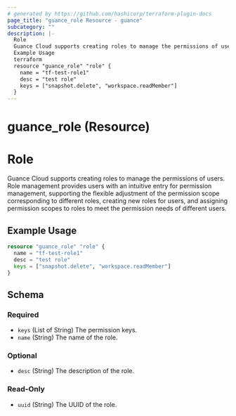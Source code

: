 ```yaml
---
# generated by https://github.com/hashicorp/terraform-plugin-docs
page_title: "guance_role Resource - guance"
subcategory: ""
description: |-
  Role
  Guance Cloud supports creating roles to manage the permissions of users. Role management provides users with an intuitive entry for permission management, supporting the flexible adjustment of the permission scope corresponding to different roles, creating new roles for users, and assigning permission scopes to roles to meet the permission needs of different users.
  Example Usage
  terraform
  resource "guance_role" "role" {
    name = "tf-test-role1"
    desc = "test role"
    keys = ["snapshot.delete", "workspace.readMember"]
  }
---
```


# guance_role (Resource)

# Role

Guance Cloud supports creating roles to manage the permissions of users. Role management provides users with an intuitive entry for permission management, supporting the flexible adjustment of the permission scope corresponding to different roles, creating new roles for users, and assigning permission scopes to roles to meet the permission needs of different users.

## Example Usage

```terraform
resource "guance_role" "role" {
  name = "tf-test-role1"
  desc = "test role"
  keys = ["snapshot.delete", "workspace.readMember"]
}
```



<!-- schema generated by tfplugindocs -->
## Schema

### Required

- `keys` (List of String) The permission keys.
- `name` (String) The name of the role.

### Optional

- `desc` (String) The description of the role.

### Read-Only

- `uuid` (String) The UUID of the role.


